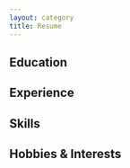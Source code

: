 ```yaml
---
layout: category
title: Resume
---
```


## Education

## Experience

## Skills

## Hobbies & Interests